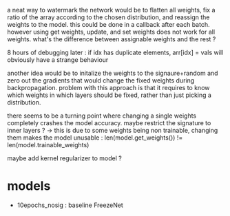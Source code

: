 a neat way to watermark the network would be to flatten all weights, fix a ratio of the array according to the chosen distribution, and reassign the weights to the model. this could be done in a callback after each batch. however using get weights, update, and set weights does not work for all weights. what's the difference between assignable weights and the rest ?

8 hours of debugging later : if idx has duplicate elements, arr[idx] = vals will obviously have a strange behaviour

another idea would be to initalize the weights to the signaure+random and zero out the gradients that would change the fixed weights during backpropagation. problem with this approach is that it requires to know which weights in which layers should be fixed, rather than just picking a distribution.

there seems to be a turning point where changing a single weights completely crashes the model accuracy. maybe restrict the signature to inner layers ? -> this is due to some weights being non trainable, changing them makes the model unusable : len(model.get_weights()) != len(model.trainable_weights)

maybe add kernel regularizer to model ?

# models

* 10epochs_nosig : baseline FreezeNet